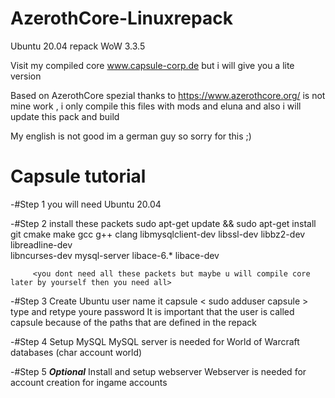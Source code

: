 # AzerothCore-Linuxrepack
Ubuntu 20.04 repack WoW 3.3.5

Visit my compiled core www.capsule-corp.de
but i will give you a lite version

Based on AzerothCore spezial thanks to https://www.azerothcore.org/
is not mine work , i only compile this files with mods and eluna 
and also i will update this pack and build

My english is not good im a german guy so sorry for this  ;)

# Capsule tutorial

-#Step 1 you will need Ubuntu 20.04
         <placeholder>

-#Step 2 install these packets 
         sudo apt-get update && sudo apt-get install git cmake make gcc g++ clang libmysqlclient-dev libssl-dev libbz2-dev libreadline-dev              
         libncurses-dev mysql-server libace-6.* libace-dev      
        
         <you dont need all these packets but maybe u will compile core later by yourself then you need all>

-#Step 3 Create Ubuntu user name it capsule < sudo adduser capsule > type and retype youre password 
         It is important that the user is called capsule because of the paths that are defined in the repack
         

-#Step 4 Setup MySQL 
         MySQL server is needed for World of Warcraft databases (char account world)

-#Step 5 ***Optional*** Install and setup webserver 
         Webserver is needed for account creation for ingame accounts
         

